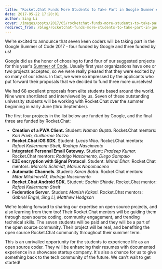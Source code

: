 ```yaml
---
title: "Rocket.Chat Funds More Students to Take Part in Google Summer of Code"
date: 2017-05-22 17:20:01
author: Sing Li
cover: /images/posts/2017/05/rocketchat-funds-more-students-to-take-part-in-google-summer-of-code/gsoc17.png
redirect_from: /blog/rocketchat-funds-more-students-to-take-part-in-google-summer-of-code
---
```


We're excited to announce that seven keen coders will be taking part in the Google Summer of Code 2017 - four funded by Google and three funded by us!

Google did us the honor of choosing to fund four of our suggested projects for this year's [Summer of Code](https://developers.google.com/open-source/gsoc/). Usually first year organizations have one or two projects accepted, so we were really pleased that they were excited by so many of our ideas. In fact, we were so impressed by the applicants who put forward their proposals that we decided to fund three more ourselves!

We had 68 excellent proposals from elite students based around the world. Nine were shortlisted and interviewed by us. Seven of these outstanding university students will be working with Rocket.Chat over the summer beginning in early June (thru September). 
  
The first four projects in the list below are funded by Google, and the final three are funded by Rocket.Chat:

- **Creation of a PWA Client.** Student: _Naman Gupta._ Rocket.Chat mentors: _Karl Prieb, Guilherme Gazzo_  
- **Rocket.Chat iOS SDK**. Student: _Lucas Woo_. Rocket.Chat mentors: _Rafael Kellermann Streit, Rodrigo Nascimento_  
- **Integrated Personal Email Gateway**. Student: _Pradeep Kumar._ Rocket.Chat mentors: _Rodrigo Nascimento, Diego Sampaio_  
- **E2E encryption with Signal Protocol**. Student: _Mrinal Dhar_. Rocket.Chat mentors: _Marcelo Schmidt, Marius Nepomuceno_  
- **Automatic Channels**. Student: _Karan Batra_. Rocket.Chat mentors: _Mitar MilutinoviÄ‡, Rodrigo Nascimento_  
- **Rocket.Chat Android SDK**. Student: _Sachin Shinde_. Rocket.Chat mentor: _Rafael Kellermann Streit_  
- **Federation Server**. Student: _Manish Kakoti._ Rocket.Chat mentors: _Gabriel Engel, Sing Li, Matthew Hodgson_  
  
We're looking forward to sharing our expertise on open source projects, and also learning from them too! Their Rocket.Chat mentors will be guiding them through open source coding, community engagement, and trending technical skills. The seven students will be paid and they will be a part of the open source community. Their project will be real, and benefiting the open source Rocket.Chat community throughout their summer term.

This is an unrivalled opportunity for the students to experience life as an open source coder. They will be enhancing their resumes with documented experience in a showcase startup company. It's also a chance for us to give something back to the tech community of the future. We can't wait to get started!
